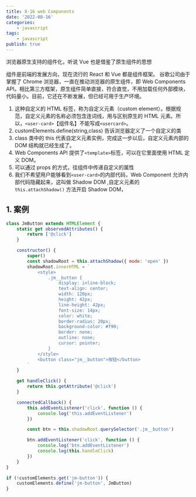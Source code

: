 ```yaml
---
title: 8-16 web Components
date: '2022-08-16'
categories:
    - javascript
tags:
    - javascript
publish: true
---
```


浏览器原生支持的组件化，听说 Vue 也是借鉴了原生组件的思想

组件是前端的发展方向，现在流行的 React 和 Vue 都是组件框架。 谷歌公司由于掌握了 Chrome 浏览器，一直在推动浏览器的原生组件，即 Web Components API。相比第三方框架，原生组件简单直接，符合直觉，不用加载任何外部模块，代码量小。目前，它还在不断发展，但已经可用于生产环境。

1. 这种自定义的 HTML 标签，称为自定义元素（custom element）。根据规范，自定义元素的名称必须包含连词线，用与区别原生的 HTML 元素。所以，`<user-card>`【组件名】不能写成`<usercard>`。
2. customElements.define(string,class) 告诉浏览器定义了一个自定义的类
3. class 类中的 this 代表自定义元素实例，完成这一步以后，自定义元素内部的 DOM 结构就已经生成了。
4. Web Components API 提供了`<template>`标签，可以在它里面使用 HTML 定义 DOM。
5. 可以通过 props 的方式，往组件中传递自定义的属性
6. 我们不希望用户能够看到`<user-card>`的内部代码，Web Component 允许内部代码隐藏起来，这叫做 Shadow DOM ,自定义元素的 `this.attachShadow()` 方法开启 Shadow DOM，

## 1. 案例

```js
class JmButton extends HTMLElement {
    static get observedAttributes() {
        return ['@click']
    }

    constructor() {
        super()
        const shadowRoot = this.attachShadow({ mode: 'open' })
        shadowRoot.innerHTML = `
            <style>
                .jm__button {
                    display: inline-block;
                    text-align: center;
                    width: 120px;
                    height: 42px;
                    line-height: 42px;
                    font-size: 14px;
                    color: white;
                    border-radius: 20px;
                    background-color: #f90;
                    border: none;
                    outline: none;
                    cursor: pointer;
                }
            </style>
            <button class="jm__button">按钮</button>
        `
    }

    get handleClick() {
        return this.getAttribute('@click')
    }

    connectedCallback() {
        this.addEventListener('click', function () {
            console.log('this.addEventListener')
        })

        const btn = this.shadowRoot.querySelector('.jm__button')

        btn.addEventListener('click', function () {
            console.log('btn.addEventListener')
            console.log(this.handleClick)
        })
    }
}

if (!customElements.get('jm-button')) {
    customElements.define('jm-button', JmButton)
}
```
